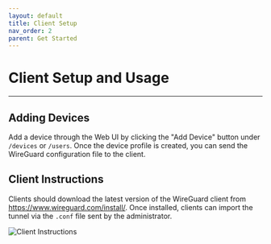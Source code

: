 ```yaml
---
layout: default
title: Client Setup
nav_order: 2
parent: Get Started
---
```


# Client Setup and Usage

---

## Adding Devices
Add a device through the Web UI by clicking the "Add Device" button under `/devices` or `/users`. Once the device profile is created, you can send the WireGuard configuration file to the client.

## Client Instructions
Clients should download the latest version of the WireGuard client from https://www.wireguard.com/install/. Once installed, clients can import the tunnel via the `.conf` file sent by the administrator.

![Client Instructions](https://user-images.githubusercontent.com/52545545/147296703-a7fa8fce-33bb-42ef-83b3-1b8e9047d1d5.gif)
